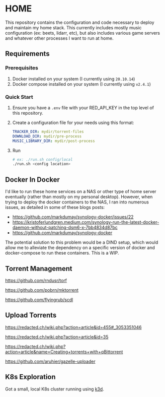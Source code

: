 # HOME

This repository contains the configuration and code necessary to deploy and maintain my home stack. This currently includes mostly music configuration (ex: beets, lidarr, etc), but also includes various game servers and whatever other processes I want to run at home.

## Requirements

### Prerequisites

1. Docker installed on your system (I currently using `20.10.14`)
2. Docker compose installed on your system (I currently using `v2.4.1`)

### Quick Start

1. Ensure you have a `.env` file with your RED_API_KEY in the top level of this repository.
2. Create a configuration file for your needs using this format:

    ```yaml
    TRACKER_DIR: mydir/torrent-files
    DOWNLOAD_DIR: mydir/pre-process
    MUSIC_LIBRARY_DIR: mydir/post-process
    ```

3. Run

    ```bash
    # ex: ./run.sh config/local
    ./run.sh <config location>
    ```

## Docker In Docker

I'd like to run these home services on a NAS or other type of home server eventually (rather than mostly on my personal desktop). However, when trying to deploy the docker containers to the NAS, I ran into numerous issues, as detailed in some of these blogs posts:

- https://github.com/markdumay/synology-docker/issues/22
- https://kristoferlundgren.medium.com/synology-run-the-latest-docker-daemon-without-patching-dsm6-x-7bb4834d87bc
- https://github.com/markdumay/synology-docker

The potential solution to this problem would be a DIND setup, which would allow me to alleviate the dependency on a specific version of docker and docker-compose to run these containers. This is a WIP.

## Torrent Management

https://github.com/rndusr/torf

https://github.com/pobrn/mktorrent

https://github.com/flyingrub/scdl

## Upload Torrents

https://redacted.ch/wiki.php?action=article&id=455#_3053351046

https://redacted.ch/wiki.php?action=article&id=35

https://redacted.ch/wiki.php?action=article&name=Creating+torrents+with+qBittorrent

https://github.com/aruhier/gazelle-uploader

## K8s Exploration

Got a small, local K8s cluster running using [k3d](https://k3d.io/v5.4.9/).

